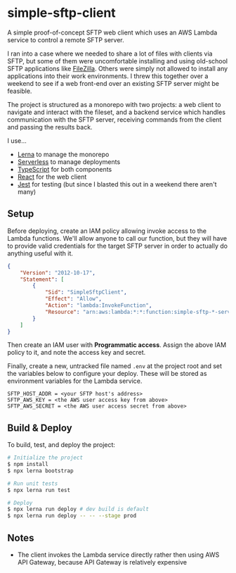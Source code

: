 # simple-sftp-client

A simple proof-of-concept SFTP web client which uses an AWS Lambda service to control a remote SFTP server.

I ran into a case where we needed to share a lot of files with clients via SFTP, but some of them were uncomfortable installing and using old-school SFTP applications like [FileZilla](https://filezilla-project.org). Others were simply not allowed to install any applications into their work environments. I threw this together over a weekend to see if a web front-end over an existing SFTP server might be feasible.

The project is structured as a monorepo with two projects: a web client to navigate and interact with the fileset, and a backend service which handles communication with the SFTP server, receiving commands from the client and passing the results back.

I use...

- [Lerna](https://lerna.js.org) to manage the monorepo
- [Serverless](https://serverless.com) to manage deployments
- [TypeScript](https://www.typescriptlang.org) for both components
- [React](https://reactjs.org) for the web client
- [Jest](https://jestjs.io) for testing (but since I blasted this out in a weekend there aren't many)

## Setup

Before deploying, create an IAM policy allowing invoke access to the Lambda functions. We'll allow anyone to call our function, but they will have to provide valid credentials for the target SFTP server in order to actually do anything useful with it.

```json
{
    "Version": "2012-10-17",
    "Statement": [
        {
            "Sid": "SimpleSftpClient",
            "Effect": "Allow",
            "Action": "lambda:InvokeFunction",
            "Resource": "arn:aws:lambda:*:*:function:simple-sftp-*-service"
        }
    ]
}
```

Then create an IAM user with **Programmatic access**. Assign the above IAM policy to it, and note the access key and secret.

Finally, create a new, untracked file named `.env` at the project root and set the variables below to configure your deploy. These will be stored as environment variables for the Lambda service.

```
SFTP_HOST_ADDR = <your SFTP host's address>
SFTP_AWS_KEY = <the AWS user access key from above>
SFTP_AWS_SECRET = <the AWS user access secret from above>
```

## Build & Deploy

To build, test, and deploy the project:

```sh
# Initialize the project
$ npm install
$ npx lerna bootstrap

# Run unit tests
$ npx lerna run test

# Deploy
$ npx lerna run deploy # dev build is default
$ npx lerna run deploy -- -- --stage prod
```

## Notes

- The client invokes the Lambda service directly rather then using AWS API Gateway, because API Gateway is relatively expensive
